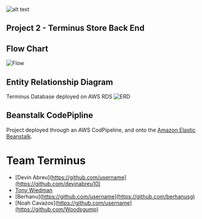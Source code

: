 ![alt text](http://terminus-front.s3-website-us-east-1.amazonaws.com/assets/images/logo.png)
## Project 2 - Terminus Store Back End

## Flow Chart
![Flow](https://i.ibb.co/GFnq16Q/image-4.png)

## Entity Relationship Diagram
Terminus Database deployed on AWS RDS
![ERD](https://i.ibb.co/cNPFWBQ/ERD.png)

## Beanstalk CodePipline
Project deployed through an AWS CodPipeline, and onto the [Amazon Elastic Beanstalk](http://p2terminusoms-env.eba-fcyktpid.us-east-1.elasticbeanstalk.com/).

# Team Terminus
* [Devin Abreu](https://github.com/username](https://github.com/devinabreu10)
* [Tony Wiedman](https://github.com/tonywied17)
* [Berhanu](https://github.com/username](https://github.com/berhanusg)
* [Noah Cavazos](https://github.com/username](https://github.com/Woodsgump)
